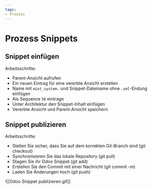 ```yaml
---
tags:
- Prozess
---
```

# Prozess Snippets

## Snippet einfügen

Arbeitsschritte:
* Parent-Ansicht aufrufen
* Ein neuen Eintrag für eine vererbte Ansicht erstellen
* Name mit `mint_system.` und Snippet-Dateiname ohne `.xml`-Endung einfügen
* Als Sequence `50` eintragn
* Unter Architektur den Snippet-Inhalt einfügen
* Vererbte Ansicht und Parent-Ansicht speichern

## Snippet publizieren

Arbeitsschritte:
* Stellen Sie sicher, dass Sie auf dem korrekten Git-Branch sind (git checkout)
* Synchronisieren Sie das lokale Repository (git pull)
* Stagen Sie ihr Odoo Snippet (git add)
* Erstellen Sie den Commit mit einer Nachricht (git commit -m)
* Laden Sie Änderungen hoch (git push)

![[Odoo Snippet publizieren.gif]]
